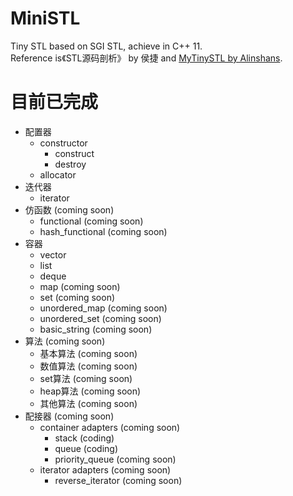 # MiniSTL  
Tiny STL based on SGI STL, achieve in C++ 11.  
Reference is《STL源码剖析》 by 侯捷 and [MyTinySTL by Alinshans](https://github.com/Alinshans/MyTinySTL).    

# 目前已完成  
+ 配置器  
  + constructor  
    + construct  
    + destroy  
  + allocator
+ 迭代器  
  + iterator  
+ 仿函数 (coming soon)  
  + functional (coming soon)  
  + hash_functional (coming soon)  
+ 容器  
  + vector  
  + list
  + deque  
  + map (coming soon)  
  + set (coming soon)  
  + unordered_map (coming soon)  
  + unordered_set (coming soon)  
  + basic_string (coming soon)  
+ 算法 (coming soon)  
  + 基本算法 (coming soon)  
  + 数值算法 (coming soon)  
  + set算法 (coming soon)  
  + heap算法 (coming soon)  
  + 其他算法 (coming soon)  
+ 配接器 (coming soon)  
  + container adapters (coming soon)  
    + stack (coding)  
    + queue (coding)  
    + priority_queue (coming soon)  
  + iterator adapters (coming soon)  
    + reverse_iterator (coming soon)   
